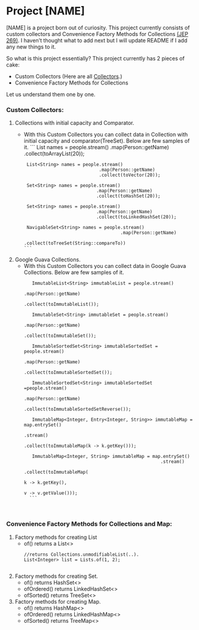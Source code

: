 # Project [NAME]

[NAME] is a project born out of curiosity. This project currently consists of custom collectors and Convenience Factory Methods for Collections [(JEP 269)]. I haven't thought what to add next but I will update README if I add any new things to it.

So what is this project essentially? This project currently has 2 pieces of cake:
  - Custom Collectors (Here are all [Collectors].)
  - Convenience Factory Methods for Collections

Let us understand them one by one.

### Custom Collectors:
 1. Collections with initial capacity and Comparator.
    * With this Custom Collectors you can collect data in Collection with initial capacity and comparator(TreeSet). Below are few samples of it.
          ```
           List<String> names = people.stream()
                                      .map(Person::getName)
                                      .collect(toArrayList(20));
           
           List<String> names = people.stream()
                                      .map(Person::getName)
                                      .collect(toVector(20));
           
           Set<String> names = people.stream()
                                     .map(Person::getName)
                                     .collect(toHashSet(20));
           
           Set<String> names = people.stream()
                                     .map(Person::getName)
                                     .collect(toLinkedHashSet(20));
           
           NavigableSet<String> names = people.stream()
                                              .map(Person::getName)
                                              .collect(toTreeSet(String::compareTo))
          ```

 2. Google Guava Collections.
    * With this Custom Collectors you can collect data in Google Guava Collections. Below are few samples of it.
        ```
           ImmutableList<String> immutableList = people.stream()
                                                       .map(Person::getName)
                                                       .collect(toImmutableList());
           
           ImmutableSet<String> immutableSet = people.stream()
                                                     .map(Person::getName)
                                                     .collect(toImmutableSet());
           
           ImmutableSortedSet<String> immutableSortedSet = people.stream()
                                                                 .map(Person::getName)
                                                                 .collect(toImmutableSortedSet());
           
           ImmutableSortedSet<String> immutableSortedSet =people.stream()
                                                                .map(Person::getName)
                                                                .collect(toImmutableSortedSetReverse());
           
           ImmutableMap<Integer, Entry<Integer, String>> immutableMap = map.entrySet()
                                                                           .stream()
                                                                           .collect(toImmutableMap(k -> k.getKey()));
           
           ImmutableMap<Integer, String> immutableMap = map.entrySet()
                                                           .stream()
                                                           .collect(toImmutableMap(
                                                                                k -> k.getKey(), 
                                                                                v -> v.getValue()));
          ```

          
### Convenience Factory Methods for Collections and Map:
 1. Factory methods for creating List
    * of() returns a List<>
        ```
        //returns Collections.unmodifiableList(..).
        List<Integer> list = Lists.of(1, 2);
        
        
        ```
 2. Factory methods for creating Set.
    * of() returns HashSet<>
    * ofOrdered() returns LinkedHashSet<>
    * ofSorted() returns TreeSet<>
 3. Factory methods for creating Map.
    * of() returns HashMap<>
    * ofOrdered() returns LinkedHashMap<>
    * ofSorted() returns TreeMap<>
          
   [(JEP 269)]: <http://openjdk.java.net/jeps/269>
   [Collectors]: <https://github.com/savanibharat/custom-collectors/blob/master/src/main/java/com/codingopus/collectors/CustomCollectors.java>
   [ReadMe Guide]: <https://guides.github.com/features/mastering-markdown/>
  
